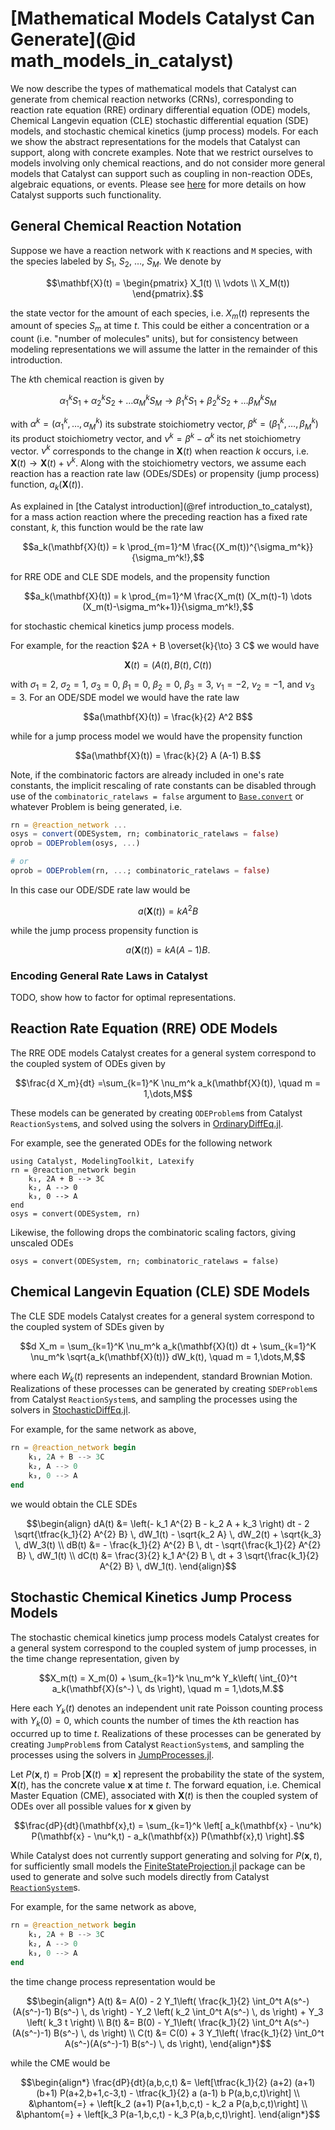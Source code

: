 # [Mathematical Models Catalyst Can Generate](@id math_models_in_catalyst)
We now describe the types of mathematical models that Catalyst can generate from
chemical reaction networks (CRNs), corresponding to reaction rate equation (RRE)
ordinary differential equation (ODE) models, Chemical Langevin equation (CLE)
stochastic differential equation (SDE) models, and stochastic chemical kinetics
(jump process) models. For each we show the abstract representations for the
models that Catalyst can support, along with concrete examples. Note that we
restrict ourselves to models involving only chemical reactions, and do not
consider more general models that Catalyst can support such as coupling in
non-reaction ODEs, algebraic equations, or events. Please see [here]() for more
details on how Catalyst supports such functionality.

## General Chemical Reaction Notation
Suppose we have a reaction network with ``K`` reactions and ``M`` species, with the species labeled by $S_1$, $S_2$, $\dots$, $S_M$. We denote by
```math
\mathbf{X}(t) = \begin{pmatrix} X_1(t) \\ \vdots \\ X_M(t)) \end{pmatrix}.
```
the state vector for the amount of each species, i.e. $X_m(t)$ represents the amount of species $S_m$ at time $t$. This could be either a concentration or a count (i.e. "number of molecules" units), but for consistency between modeling representations we will assume the latter in the remainder of this introduction.

The $k$th chemical reaction is given by
```math
\alpha_1^k S_1 + \alpha_2^k S_2 + \dots \alpha_M^k S_M \to \beta_1^k S_1 + \beta_2^k S_2 + \dots \beta_M^k S_M
```
with $\alpha^k = (\alpha_1^k,\dots,\alpha_M^k)$ its substrate stoichiometry vector, $\beta^k = (\beta_1^k,\dots,\beta_M^k)$ its product stoichiometry vector, and $\nu^k = \beta^k - \alpha^k$ its net stoichiometry vector. $\nu^k$ corresponds to the change in $\mathbf{X}(t)$ when reaction $k$ occurs, i.e. $\mathbf{X}(t) \to \mathbf{X}(t) + \nu^k$. Along with the stoichiometry vectors, we assume each reaction has a reaction rate law (ODEs/SDEs) or propensity (jump process) function, $a_k(\mathbf{X}(t))$.

As explained in [the Catalyst introduction](@ref introduction_to_catalyst), for a mass action reaction where the preceding reaction has a fixed rate constant, $k$, this function would be the rate law
```math
a_k(\mathbf{X}(t)) = k \prod_{m=1}^M \frac{(X_m(t))^{\sigma_m^k}}{\sigma_m^k!},
```
for RRE ODE and CLE SDE models, and the propensity function
```math
a_k(\mathbf{X}(t)) = k \prod_{m=1}^M \frac{X_m(t) (X_m(t)-1) \dots (X_m(t)-\sigma_m^k+1)}{\sigma_m^k!},
```
for stochastic chemical kinetics jump process models.

For example, for the reaction $2A + B \overset{k}{\to} 3 C$ we would have
```math
\mathbf{X}(t) = (A(t), B(t), C(t))
```
with $\sigma_1 = 2$, $\sigma_2 = 1$, $\sigma_3 = 0$, $\beta_1 = 0$, $\beta_2 =
0$, $\beta_3 = 3$, $\nu_1 = -2$, $\nu_2 = -1$, and $\nu_3 = 3$. For an ODE/SDE
model we would have the rate law
```math
a(\mathbf{X}(t)) = \frac{k}{2} A^2 B
```
while for a jump process model we would have the propensity function
```math
a(\mathbf{X}(t)) = \frac{k}{2} A (A-1) B.
```

Note, if the combinatoric factors are already included in one's rate constants,
the implicit rescaling of rate constants can be disabled through use of the
`combinatoric_ratelaws = false` argument to [`Base.convert`](@ref) or whatever
Problem is being generated, i.e.
```julia
rn = @reaction_network ...
osys = convert(ODESystem, rn; combinatoric_ratelaws = false)
oprob = ODEProblem(osys, ...)

# or
oprob = ODEProblem(rn, ...; combinatoric_ratelaws = false)
```
In this case our ODE/SDE rate law would be
```math
a(\mathbf{X}(t)) = k A^2 B
```
while the jump process propensity function is
```math
a(\mathbf{X}(t)) = k A (A-1) B.
```

### Encoding General Rate Laws in Catalyst
TODO, show how to factor for optimal representations.

## Reaction Rate Equation (RRE) ODE Models
The RRE ODE models Catalyst creates for a general system correspond to the coupled system of ODEs given by
```math
\frac{d X_m}{dt} =\sum_{k=1}^K \nu_m^k a_k(\mathbf{X}(t)), \quad m = 1,\dots,M
```
These models can be generated by creating `ODEProblem`s from Catalyst `ReactionSystem`s, and solved using the solvers in [OrdinaryDiffEq.jl](https://github.com/SciML/OrdinaryDiffEq.jl).

For example, see the generated ODEs for the following network
```@example math_examples
using Catalyst, ModelingToolkit, Latexify
rn = @reaction_network begin
    k₁, 2A + B --> 3C
    k₂, A --> 0
    k₃, 0 --> A
end
osys = convert(ODESystem, rn)
```
Likewise, the following drops the combinatoric scaling factors, giving unscaled ODEs
```@example math_examples
osys = convert(ODESystem, rn; combinatoric_ratelaws = false)
```

## Chemical Langevin Equation (CLE) SDE Models
The CLE SDE models Catalyst creates for a general system correspond to the coupled system of SDEs given by
```math
d X_m = \sum_{k=1}^K \nu_m^k a_k(\mathbf{X}(t)) dt + \sum_{k=1}^K \nu_m^k \sqrt{a_k(\mathbf{X}(t))} dW_k(t), \quad m = 1,\dots,M,
```
where each $W_k(t)$ represents an independent, standard Brownian Motion. Realizations of these processes can be generated by creating `SDEProblem`s from Catalyst `ReactionSystem`s, and sampling the processes using the solvers in [StochasticDiffEq.jl](https://github.com/SciML/StochasticDiffEq.jl).

For example, for the same network as above,
```julia
rn = @reaction_network begin
    k₁, 2A + B --> 3C
    k₂, A --> 0
    k₃, 0 --> A
end
```
we would obtain the CLE SDEs
```math
\begin{align}
dA(t) &= \left(- k_1 A^{2} B - k_2 A + k_3 \right) dt
 - 2 \sqrt{\tfrac{k_1}{2} A^{2} B} \, dW_1(t)  - \sqrt{k_2 A} \, dW_2(t) + \sqrt{k_3} \, dW_3(t)
\\
dB(t) &= - \frac{k_1}{2} A^{2} B \, dt - \sqrt{\frac{k_1}{2} A^{2} B} \, dW_1(t) \\
dC(t) &= \frac{3}{2} k_1 A^{2} B \, dt + 3 \sqrt{\frac{k_1}{2} A^{2} B} \, dW_1(t).
\end{align}
```

## Stochastic Chemical Kinetics Jump Process Models
The stochastic chemical kinetics jump process models Catalyst creates for a general system correspond to the coupled system of jump processes, in the time change representation, given by
```math
X_m(t) = X_m(0) + \sum_{k=1}^k \nu_m^k Y_k\left( \int_{0}^t a_k(\mathbf{X}(s^-) \, ds \right), \quad m = 1,\dots,M.
```
Here each $Y_k(t)$ denotes an independent unit rate Poisson counting process with $Y_k(0) = 0$, which counts the number of times the $k$th reaction has occurred up to time $t$. Realizations of these processes can be generated by creating `JumpProblem`s from Catalyst `ReactionSystem`s, and sampling the processes using the solvers in [JumpProcesses.jl](https://github.com/SciML/JumpProcesses.jl).

Let $P(\mathbf{x},t) = \operatorname{Prob}[\mathbf{X}(t) = \mathbf{x}]$ represent the probability the state of the system, $\mathbf{X}(t)$, has the concrete value $\mathbf{x}$ at time $t$. The forward equation, i.e. Chemical Master Equation (CME), associated with $\mathbf{X}(t)$ is then the coupled system of ODEs over all possible values for $\mathbf{x}$ given by
```math
\frac{dP}{dt}(\mathbf{x},t) = \sum_{k=1}^k \left[ a_k(\mathbf{x} - \nu^k) P(\mathbf{x} - \nu^k,t) - a_k(\mathbf{x}) P(\mathbf{x},t) \right].
```
While Catalyst does not currently support generating and solving for $P(\mathbf{x},t)$, for sufficiently small models the [FiniteStateProjection.jl](https://github.com/SciML/FiniteStateProjection.jl) package can be used to generate and solve such models directly from Catalyst [`ReactionSystem`](@ref)s.

For example, for the same network as above,
```julia
rn = @reaction_network begin
    k₁, 2A + B --> 3C
    k₂, A --> 0
    k₃, 0 --> A
end
```
the time change process representation would be
```math
\begin{align*}
A(t) &= A(0) - 2 Y_1\left( \frac{k_1}{2} \int_0^t A(s^-)(A(s^-)-1) B(s^-) \, ds \right) - Y_2 \left( k_2 \int_0^t A(s^-) \, ds \right) + Y_3 \left( k_3 t \right) \\
B(t) &= B(0) - Y_1\left( \frac{k_1}{2} \int_0^t A(s^-)(A(s^-)-1) B(s^-) \, ds \right) \\
C(t) &= C(0) + 3 Y_1\left( \frac{k_1}{2} \int_0^t A(s^-)(A(s^-)-1) B(s^-) \, ds \right),
\end{align*}
```
while the CME would be
```math
\begin{align*}
\frac{dP}{dt}(a,b,c,t) &= \left[\tfrac{k_1}{2} (a+2) (a+1) (b+1) P(a+2,b+1,c-3,t) - \tfrac{k_1}{2} a (a-1) b P(a,b,c,t)\right] \\
&\phantom{=} + \left[k_2 (a+1) P(a+1,b,c,t) - k_2 a P(a,b,c,t)\right] \\
&\phantom{=} + \left[k_3 P(a-1,b,c,t) - k_3 P(a,b,c,t)\right].
\end{align*}
```